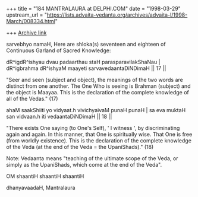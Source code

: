 +++
title = "184 MANTRALAURA at DELPHI.COM"
date = "1998-03-29"
upstream_url = "https://lists.advaita-vedanta.org/archives/advaita-l/1998-March/008334.html"

+++
[Archive link](https://lists.advaita-vedanta.org/archives/advaita-l/1998-March/008334.html)

sarvebhyo namaH,
  Here are shloka(s) seventeen and eighteen
of Continuous Garland of Sacred Knowledge:

  dR^igdR^ishyau dvau padaarthau staH
parasparavilakShaNau |
  dR^igbrahma dR^ishyaM maayeti
sarvavedaantaDiNDimaH || 17 ||

  "Seer and seen (subject and object), the
meanings of the two words are distinct from
one another. The One Who is seeing is
Brahman (subject) and the object is Maayaa.
This is the declaration of the complete
knowledge of all of the Vedas." (17)

  ahaM saakShiiti yo vidyaat.h
vivichyaivaM punaH punaH |
  sa eva muktaH san vidvaan.h
iti vedaantaDiNDimaH || 18 ||

  "There exists One saying (to One's Self),
' I witness ', by discriminating again and
again. In this manner, that One is spiritually
wise. That One is free (from worldly existence).
This is the declaration of the complete
knowledge of the Veda (at the end of the
Veda = the UpaniShads)." (18)

Note: Vedaanta means "teaching of the ultimate
scope of the Veda, or simply as the UpaniShads,
which come at the end of the Veda".

OM shaantiH shaantiH shaantiH

dhanyavaadaH,
  Mantralaura

